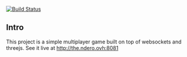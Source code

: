 [![Build Status](https://travis-ci.com/DerouineauNicolas/socketgame.svg)](https://travis-ci.com/DerouineauNicolas/socketgame)

Intro
-------------------
This project is a simple multiplayer game built on top of websockets and threejs. See it live at <http://the.ndero.ovh:8081>
